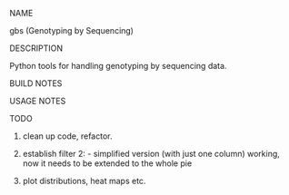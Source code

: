 NAME

gbs (Genotyping by Sequencing)

DESCRIPTION

Python tools for handling genotyping by sequencing data. 


BUILD NOTES

USAGE NOTES


TODO

1) clean up code, refactor.

2) establish filter 2:
                      - simplified version (with just one column) working, 
                        now it needs to be extended to the whole pie

3) plot distributions, heat maps etc.
